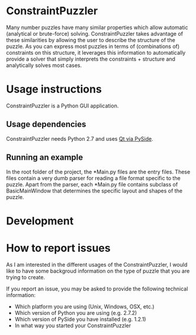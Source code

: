 ConstraintPuzzler
=================

Many number puzzles have many similar properties which allow automatic (analytical or brute-force) solving. ConstraintPuzzler takes advantage of these similarities by allowing the user to describe the structure of the puzzle. As you can express most puzzles in terms of (combinations of) constraints on this structure, it leverages this information to automatically provide a solver that simply interprets the constraints + structure and analytically solves most cases.

Usage instructions
=================

ConstraintPuzzler is a Python GUI application.

## Usage dependencies
ConstraintPuzzler needs Python 2.7 and uses [Qt via PySide](http://qt-project.org/wiki/Category:LanguageBindings::PySide::Downloads).

## Running an example
In the root folder of the project, the *Main.py files are the entry files. These files contain a very dumb parser for reading a file format specific to the puzzle. Apart from the parser, each *Main.py file contains subclass of BasicMainWindow that determines the specific layout and shapes of the puzzle.

Development
==================

How to report issues
==================
As I am interested in the different usages of the ConstraintPuzzler, I would like to have some backgroud information on the type of puzzle that you are trying to create.

If you report an issue, you may be asked to provide the following technical information:

- Which platform you are using (Unix, Windows, OSX, etc.)
- Which version of Python you are using (e.g. 2.7.2)
- Which version of PySide you have installed (e.g. 1.2.1)
- In what way you started your ConstraintPuzzler

